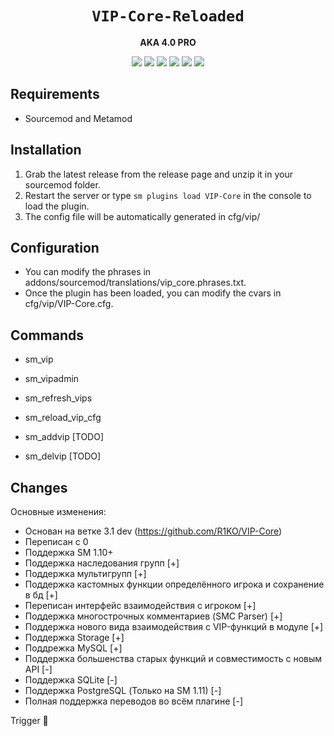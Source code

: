 <div align="center">
  <h1><code>VIP-Core-Reloaded</code></h1>
  <p>
    <strong>AKA 4.0 PRO</strong>
  </p>
  <p style="margin-bottom: 0.5ex;">
    <img
        src="https://img.shields.io/github/downloads/theelsaud/VIP-Core-Reloaded/total"
    />
    <img
        src="https://img.shields.io/github/last-commit/theelsaud/VIP-Core-Reloaded"
    />
    <img
        src="https://img.shields.io/github/issues/theelsaud/VIP-Core-Reloaded"
    />
    <img
        src="https://img.shields.io/github/issues-closed/theelsaud/VIP-Core-Reloaded"
    />
    <img
        src="https://img.shields.io/github/repo-size/theelsaud/VIP-Core-Reloaded"
    />
    <img
        src="https://img.shields.io/github/workflow/status/theelsaud/VIP-Core-Reloaded/Test%20build"
    />
  </p>
</div>


## Requirements ##
- Sourcemod and Metamod


## Installation ##
1. Grab the latest release from the release page and unzip it in your sourcemod folder.
2. Restart the server or type `sm plugins load VIP-Core` in the console to load the plugin.
3. The config file will be automatically generated in cfg/vip/

## Configuration ##
- You can modify the phrases in addons/sourcemod/translations/vip_core.phrases.txt.
- Once the plugin has been loaded, you can modify the cvars in cfg/vip/VIP-Core.cfg.

## Commands ##
- sm_vip
- sm_vipadmin
- sm_refresh_vips
- sm_reload_vip_cfg

- sm_addvip [TODO]
- sm_delvip [TODO]

## Changes  ##
Основные изменения:  
- Основан на ветке 3.1 dev (https://github.com/R1KO/VIP-Core)
- Переписан с 0
- Поддержка SM 1.10+
- Поддержка наследования групп [+]
- Поддержка мультигрупп [+]
- Поддержка кастомных функции определённого игрока и сохранение в бд [+]
- Переписан интерфейс взаимодействия с игроком [+]
- Поддержка многострочных комментариев (SMC Parser) [+]
- Поддержка нового вида взаимодействия с VIP-функций в модуле [+]
- Поддержка Storage [+]
- Поддрежка MySQL [+]
- Поддержка большенства старых функций и совместимость с новым API [-]
- Поддержка SQLite [-]
- Поддержка PostgreSQL (Только на SM 1.11) [-]
- Полная поддержка переводов во всём плагине [-]

Trigger  🥚
